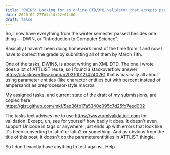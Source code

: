 ```yaml
---
title: "DWIN5: Looking for an online DTD/XML validator that accepts param entities in ATTLIST"
date: 2020-02-27T04:14:22+01:00
draft: false
---
```


So, I now have everything from the winter semester passed besides one thing — DWIN, or "Introduction to Computer Science".

Basically I haven't been doing homework most of the time from it and now I have to correct the grade by submitting all of them by March 11th.

One of the tasks, DWIN5, is about writing an XML DTD. The one i wrote does a lot of ATTLIST reuse, so i found a stackoverflow answer
https://stackoverflow.com/a/20310012/4240261
that is basically all about using parameter entities (like character entities but with percent instead of ampersand) as preprocessor-style macros.

My assigned tasks, and current state of the draft of my submissions, are copied here https://gist.github.com/mkf/5ad36fb17a5340c095c7d25fc7eed002

The tasks text advises me to use https://www.xmlvalidation.com for validation. Except, uh, see for yourself how badly it does.
It doesn't even support Unicode in tags or anywhere, just ends up with errors that look like it's been converting to latin1 or latin2 or something.
And as obvious from the title of this post, it doesn't do the parameterentitities in ATTLIST thingie.

So I don't exactly have anything to test against. Help.